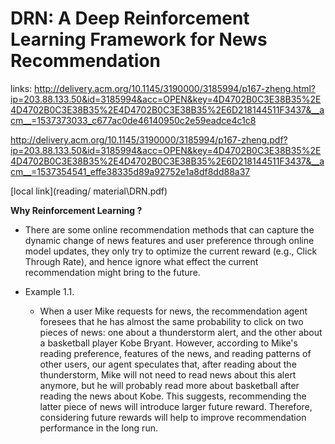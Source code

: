 # DRN: A Deep Reinforcement Learning Framework for News Recommendation

links: http://delivery.acm.org/10.1145/3190000/3185994/p167-zheng.html?ip=203.88.133.50&id=3185994&acc=OPEN&key=4D4702B0C3E38B35%2E4D4702B0C3E38B35%2E4D4702B0C3E38B35%2E6D218144511F3437&__acm__=1537373033_c677ac0de46140950c2e59eadce4c1c8

http://delivery.acm.org/10.1145/3190000/3185994/p167-zheng.pdf?ip=203.88.133.50&id=3185994&acc=OPEN&key=4D4702B0C3E38B35%2E4D4702B0C3E38B35%2E4D4702B0C3E38B35%2E6D218144511F3437&__acm__=1537354541_effe38335d89a92752e1a8df8dd88a37

[local link](reading/ material\DRN.pdf)



**Why Reinforcement Learning ?**

- There are some online recommendation methods that can capture the dynamic change of news features and user preference through online model updates, they only try to optimize the current reward (e.g., Click Through Rate), and hence ignore what effect the current recommendation might bring to the future. 

- Example 1.1.
  - When a user Mike requests for news, the recommendation agent foresees that he has almost the same probability to click on two pieces of news: one about a thunderstorm alert, and the other about a basketball player Kobe Bryant. However, according to Mike's reading preference, features of the news, and reading patterns of other users, our agent speculates that, after reading about the thunderstorm, Mike will not need to read news about this alert anymore, but he will probably read more about basketball after reading the news about Kobe. This suggests, recommending the latter piece of news will introduce larger future reward. Therefore, considering future rewards will help to improve recommendation performance in the long run.
